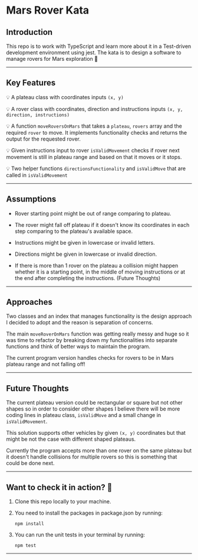# Mars Rover Kata

## Introduction

This repo is to work with TypeScript and learn more about it in a Test-driven development environment using jest. The kata is to design a software to manage rovers for Mars exploration 🔎

***

## Key Features 

💡 A plateau class with coordinates inputs `(x, y)`

💡 A rover class with coordinates, direction and instructions inputs `(x, y, direction, instructions)`

💡 A function `moveRoversOnMars` that takes a `plateau`, `rovers` array and the required `rover` to move. It implements functionality checks and returns the output for the requested rover.  

💡 Given instructions input to rover `isValidMovement` checks if rover next movement is still in plateau range and based on that it moves or it stops. 

💡 Two helper functions `directionsFunctionality` and `isValidMove` that are called in `isValidMovement`

***

## Assumptions

-  Rover starting point might be out of range comparing to plateau. 

-  The rover might fall off plateau if it doesn't know its coordinates in each step comparing to the plateau's available space. 

-  Instructions might be given in lowercase or invalid letters.

-  Directions might be given in lowercase or invalid direction.

-  If there is more than 1 rover on the plateau a collision might happen whether it is a starting point, in the middle of moving instructions or at the end after completing the instructions. (Future Thoughts)

***

## Approaches

Two classes and an index that manages functionality is the design approach I decided to adopt and the reason is separation of concerns. 

The main `moveRoverOnMars` function was getting really messy and huge so it was time to refactor by breaking down my functionalities into separate functions and think of better ways to maintain the program. 

The current program version handles checks for rovers to be in Mars plateau range and not falling off!

***

## Future Thoughts

The current plateau version could be rectangular or square but not other shapes so in order to consider other shapes I believe there will be more coding lines in plateau class, `isValidMove` and a small change in `isValidMovement`.

This solution supports other vehicles by given `(x, y)` coordinates but that might be not the case with different shaped plateaus.

Currently the program accepts more than one rover on the same plateau but it doesn't handle collisions for multiple rovers so this is something that could be done next.

***

## Want to check it in action? 🤔

1. Clone this repo locally to your machine.

2. You need to install the packages in package.json by running:

    `npm install` 
 
 3. You can run the unit tests in your terminal by running:
 
    `npm test`

***












